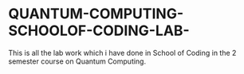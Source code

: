 # QUANTUM-COMPUTING-SCHOOLOF-CODING-LAB-
This is all the lab work which i have done in School of Coding in the 2 semester course on Quantum Computing.
